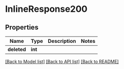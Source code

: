 # InlineResponse200

## Properties
Name | Type | Description | Notes
------------ | ------------- | ------------- | -------------
**deleted** | **int** |  | 

[[Back to Model list]](../README.md#documentation-for-models) [[Back to API list]](../README.md#documentation-for-api-endpoints) [[Back to README]](../README.md)


